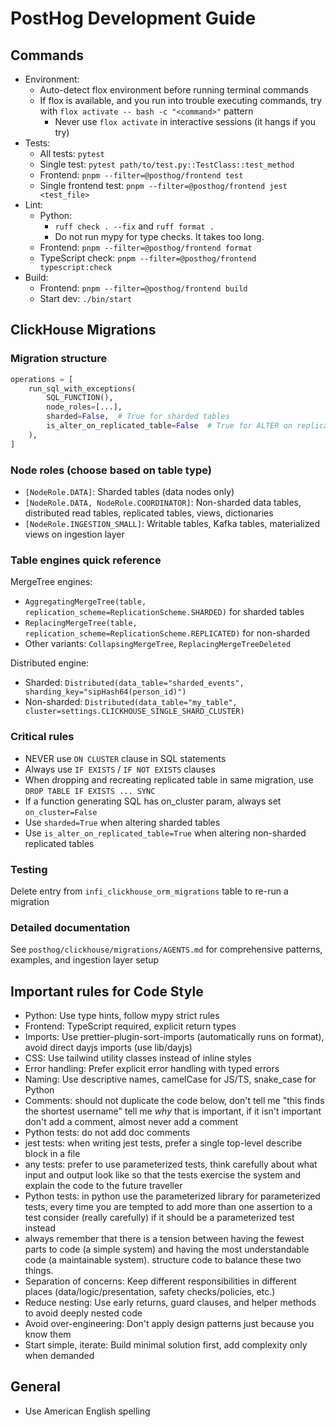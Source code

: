 # PostHog Development Guide

## Commands

- Environment:
  - Auto-detect flox environment before running terminal commands
  - If flox is available, and you run into trouble executing commands, try with `flox activate -- bash -c "<command>"` pattern
    - Never use `flox activate` in interactive sessions (it hangs if you try)
- Tests:
  - All tests: `pytest`
  - Single test: `pytest path/to/test.py::TestClass::test_method`
  - Frontend: `pnpm --filter=@posthog/frontend test`
  - Single frontend test: `pnpm --filter=@posthog/frontend jest <test_file>`
- Lint:
  - Python:
    - `ruff check . --fix` and `ruff format .`
    - Do not run mypy for type checks. It takes too long.
  - Frontend: `pnpm --filter=@posthog/frontend format`
  - TypeScript check: `pnpm --filter=@posthog/frontend typescript:check`
- Build:
  - Frontend: `pnpm --filter=@posthog/frontend build`
  - Start dev: `./bin/start`

## ClickHouse Migrations

### Migration structure
```python
operations = [
    run_sql_with_exceptions(
        SQL_FUNCTION(),
        node_roles=[...],
        sharded=False,  # True for sharded tables
        is_alter_on_replicated_table=False  # True for ALTER on replicated tables
    ),
]
```

### Node roles (choose based on table type)
- `[NodeRole.DATA]`: Sharded tables (data nodes only)
- `[NodeRole.DATA, NodeRole.COORDINATOR]`: Non-sharded data tables, distributed read tables, replicated tables, views, dictionaries
- `[NodeRole.INGESTION_SMALL]`: Writable tables, Kafka tables, materialized views on ingestion layer

### Table engines quick reference
MergeTree engines:
- `AggregatingMergeTree(table, replication_scheme=ReplicationScheme.SHARDED)` for sharded tables
- `ReplacingMergeTree(table, replication_scheme=ReplicationScheme.REPLICATED)` for non-sharded
- Other variants: `CollapsingMergeTree`, `ReplacingMergeTreeDeleted`

Distributed engine:
- Sharded: `Distributed(data_table="sharded_events", sharding_key="sipHash64(person_id)")`
- Non-sharded: `Distributed(data_table="my_table", cluster=settings.CLICKHOUSE_SINGLE_SHARD_CLUSTER)`

### Critical rules
- NEVER use `ON CLUSTER` clause in SQL statements
- Always use `IF EXISTS` / `IF NOT EXISTS` clauses
- When dropping and recreating replicated table in same migration, use `DROP TABLE IF EXISTS ... SYNC`
- If a function generating SQL has on_cluster param, always set `on_cluster=False`
- Use `sharded=True` when altering sharded tables
- Use `is_alter_on_replicated_table=True` when altering non-sharded replicated tables

### Testing
Delete entry from `infi_clickhouse_orm_migrations` table to re-run a migration

### Detailed documentation
See `posthog/clickhouse/migrations/AGENTS.md` for comprehensive patterns, examples, and ingestion layer setup

## Important rules for Code Style

- Python: Use type hints, follow mypy strict rules
- Frontend: TypeScript required, explicit return types
- Imports: Use prettier-plugin-sort-imports (automatically runs on format), avoid direct dayjs imports (use lib/dayjs)
- CSS: Use tailwind utility classes instead of inline styles
- Error handling: Prefer explicit error handling with typed errors
- Naming: Use descriptive names, camelCase for JS/TS, snake_case for Python
- Comments: should not duplicate the code below, don't tell me "this finds the shortest username" tell me _why_ that is important, if it isn't important don't add a comment, almost never add a comment
- Python tests: do not add doc comments
- jest tests: when writing jest tests, prefer a single top-level describe block in a file
- any tests: prefer to use parameterized tests, think carefully about what input and output look like so that the tests exercise the system and explain the code to the future traveller
- Python tests: in python use the parameterized library for parameterized tests, every time you are tempted to add more than one assertion to a test consider (really carefully) if it should be a parameterized test instead
- always remember that there is a tension between having the fewest parts to code (a simple system) and having the most understandable code (a maintainable system). structure code to balance these two things.
- Separation of concerns: Keep different responsibilities in different places (data/logic/presentation, safety checks/policies, etc.)
- Reduce nesting: Use early returns, guard clauses, and helper methods to avoid deeply nested code
- Avoid over-engineering: Don't apply design patterns just because you know them
- Start simple, iterate: Build minimal solution first, add complexity only when demanded

## General

- Use American English spelling
